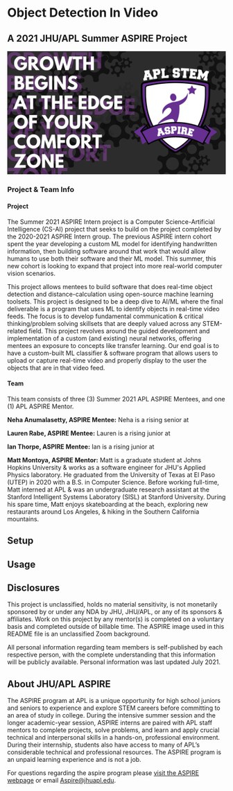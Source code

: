 # Object Detection In Video

## A 2021 JHU/APL Summer ASPIRE Project

![jhuapl-aspire-logo](req/images/readme-image.png)

### Project & Team Info

#### Project

The Summer 2021 ASPIRE Intern project is a Computer Science-Artificial Intelligence (CS-AI) project that seeks to build on the project completed by the 2020-2021 ASPIRE Intern group. The previous ASPIRE intern cohort spent the year developing a custom ML model for identifying handwritten information, then building software around that work that would allow humans to use both their software and their ML model. This summer, this new cohort is looking to expand that project into more real-world computer vision scenarios. </br>

This project allows mentees to build software that does real-time object detection and distance-calculation using open-source machine learning toolsets. This project is designed to be a deep dive to AI/ML where the final deliverable is a program that uses ML to identify objects in real-time video feeds. The focus is to develop fundamental communication & critical thinking/problem solving skillsets that are deeply valued across any STEM-related field. This project revolves around the guided development and implementation of a custom (and existing) neural networks, offering mentees an exposure to concepts like transfer learning. Our end goal is to have a custom-built ML classifier & software program that allows users to upload or capture real-time video and properly display to the user the objects that are in that video feed. </br>

#### Team

This team consists of three (3) Summer 2021 APL ASPIRE Mentees, and one (1) APL ASPIRE Mentor.

**Neha Anumalasetty, ASPIRE Mentee:** Neha is a rising senior at

**Lauren Rabe, ASPIRE Mentee:** Lauren is a rising junior at

**Ian Thorpe, ASPIRE Mentee:** Ian is a rising junior at

**Matt Montoya, ASPIRE Mentor:** Matt is a graduate student at Johns Hopkins University & works as a software engineer for JHU's Applied Physics laboratory. He graduated from the University of Texas at El Paso (UTEP) in 2020 with a B.S. in Computer Science. Before working full-time, Matt interned at APL & was an undergraduate research assistant at the Stanford Intelligent Systems Laboratory (SISL) at Stanford University. During his spare time, Matt enjoys skateboarding at the beach, exploring new restaurants around Los Angeles, & hiking in the Southern California mountains.

## Setup

## Usage

## Disclosures

This project is unclassified, holds no material sensitivity, is not monetarily sponsored by or under any NDA by JHU, JHU/APL, or any of its sponsors & affiliates. Work on this project by any mentor(s) is completed on a voluntary basis and completed outside of billable time. The ASPIRE image used in this README file is an unclassified Zoom background.

All personal information regarding team members is self-published by each respective person, with the complete understanding that this information will be publicly available. Personal information was last updated July 2021.

## About JHU/APL ASPIRE

The ASPIRE program at APL is a unique opportunity for high school juniors and seniors to experience and explore STEM careers before committing to an area of study in college. During the intensive summer session and the longer academic-year session, ASPIRE interns are paired with APL staff mentors to complete projects, solve problems, and learn and apply crucial technical and interpersonal skills in a hands-on, professional environment. During their internship, students also have access to many of APL’s considerable technical and professional resources. The ASPIRE program is an unpaid learning experience and is not a job. </br>

For questions regarding the aspire program please [visit the ASPIRE webpage](https://secwww.jhuapl.edu/stem/aspire/) or email Aspire@jhuapl.edu.
